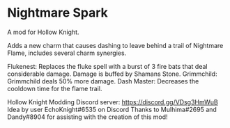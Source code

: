 ﻿# Nightmare Spark
A mod for Hollow Knight.

Adds a new charm that causes dashing to leave behind a trail of Nightmare Flame, includes several charm synergies.

Flukenest: Replaces the fluke spell with a burst of 3 fire bats that deal considerable damage. Damage is buffed by Shamans Stone.
Grimmchild: Grimmchild deals 50% more damage.
Dash Master: Decreases the cooldown time for the flame trail.

Hollow Knight Modding Discord server: https://discord.gg/VDsg3HmWuB
Idea by user EchoKnight#6535 on Discord
Thanks to Mulhima#2695 and Dandy#8904 for assisting with the creation of this mod! 

